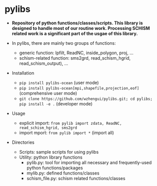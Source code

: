 # pylibs
* **Repository of python functions/classes/scripts. This library is designed to handle most of our routine work. Processing SCHISM related work is a significant part of the usgae of this library.**   

* In pylibs, there are mainly two groups of functions: <br>
  *  generic function: lpfilt, ReadNC, inside_polygon, proj,  ... <br>
  *  schism-related function:  sms2grd, read_schism_hgrid, read_schism_output), ... <br>

* Installation <br>
  * `pip install pylibs-ocean` (user mode)
  * `pip install pylibs-ocean[mpi,shapefile,projection,eof]` (comprehensive user mode)
  * `git clone https://github.com/wzhengui/pylibs.git; cd pylibs; pip install -e .` (developer mode)

* Usage <br>
  * explicit import:  `from pylib import zdata, ReadNC, read_schism_hgrid, sms2grd`
  * import mport:   `from pylib import *` (import all)

* Directories  <br>
  * Scripts: sample scripts for using pylibs <br>
  * Utility: python library functions <br>
    * pylib.py: tool for importing all necessary and frequently-used python functions/packages <br>
    * mylib.py: defined functions/classes  
    * schism_file.py: schism related functions/classes
